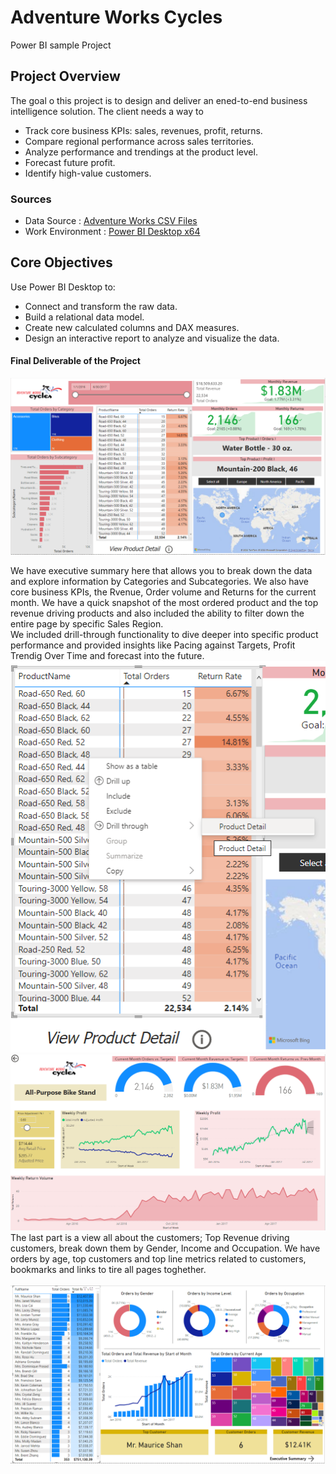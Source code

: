 # Adventure Works Cycles
Power BI sample Project

## Project Overview
The goal o this project is to design and deliver an ened-to-end business intelligence solution. The client needs a way to 
- Track core business KPIs: sales, revenues, profit, returns.
- Compare regional performance across sales territories.
- Analyze performance and trendings at the product level.
- Forecast future profit.
- Identify high-value customers.

### Sources
- Data Source : [Adventure Works CSV Files](AdventureWorksCSVFiles.7z)
- Work Environment : [Power BI Desktop x64](https://www.microsoft.com/en-us/download/details.aspx?id=58494)

## Core Objectives
Use Power BI Desktop to:
- Connect and transform the raw data.
- Build a relational data model.
- Create new calculated columns and DAX measures.
- Design an interactive report to analyze and visualize the data.

#### Final Deliverable of the Project
![01.png](images/01.png)
<br/>

We have executive summary here that allows you to break down the data and explore information by Categories and Subcategories. We also have core business KPIs, the Rvenue, Order volume and Returns for the current month. We have a quick snapshot of the most ordered product and the top revenue driving products and also included the ability to filter down the entire page by specific Sales Region.<br/>
We included drill-through functionality to dive deeper into specific product performance and provided insights like Pacing against Targets, Profit Trendig Over Time and forecast into the future. <br/>
![02.png](images/02.png)
<br/>
![03.png](images/03.png)
The last part is a view all about the customers; Top Revenue driving customers, break down them by Gender, Income and Occupation. We have orders by age, top customers and top line metrics related to customers, bookmarks and links to tire all pages toghether. 
<br/><br/>
![04.png](images/04.png)


